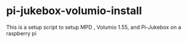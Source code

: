 # pi-jukebox-volumio-install
This is a setup script to setup MPD , Volumio 1.55, and Pi-Jukebox on a raspberry pi
